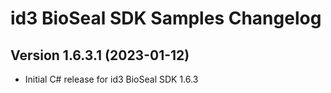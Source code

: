 # id3 BioSeal SDK Samples Changelog

## Version 1.6.3.1 (2023-01-12)
- Initial C# release for id3 BioSeal SDK 1.6.3
